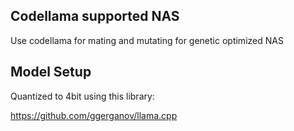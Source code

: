 ## Codellama supported NAS

Use codellama for mating and mutating for genetic optimized NAS

## Model Setup

Quantized to 4bit using this library:

https://github.com/ggerganov/llama.cpp